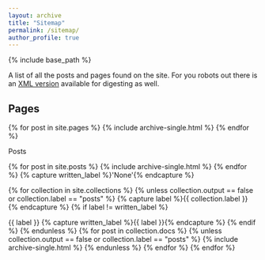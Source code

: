 ```yaml
---
layout: archive
title: "Sitemap"
permalink: /sitemap/
author_profile: true
---
```


{% include base_path %}

A list of all the posts and pages found on the site. For you robots out there is an [XML version](sitemap.xml) available for digesting as well.

<h2>Pages</h2>
{% for post in site.pages %}
  {% include archive-single.html %}
{% endfor %}

Posts

{% for post in site.posts %} {% include archive-single.html %} {% endfor %}
{% capture written_label %}'None'{% endcapture %}

{% for collection in site.collections %} {% unless collection.output == false or collection.label == "posts" %} {% capture label %}{{ collection.label }}{% endcapture %} {% if label != written_label %}

{{ label }}
{% capture written_label %}{{ label }}{% endcapture %} {% endif %} {% endunless %} {% for post in collection.docs %} {% unless collection.output == false or collection.label == "posts" %} {% include archive-single.html %} {% endunless %} {% endfor %} {% endfor %}

